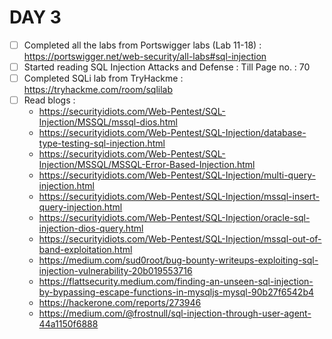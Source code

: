 # DAY 3
* [ ] Completed all the labs from Portswigger labs (Lab 11-18) : https://portswigger.net/web-security/all-labs#sql-injection 
* [ ] Started reading SQL Injection Attacks and Defense : Till Page no. : 70
* [ ] Completed SQLi lab from TryHackme : https://tryhackme.com/room/sqlilab
* [ ] Read blogs : 
  *  https://securityidiots.com/Web-Pentest/SQL-Injection/MSSQL/mssql-dios.html
  *  https://securityidiots.com/Web-Pentest/SQL-Injection/database-type-testing-sql-injection.html
  *  https://securityidiots.com/Web-Pentest/SQL-Injection/MSSQL/MSSQL-Error-Based-Injection.html
  *  https://securityidiots.com/Web-Pentest/SQL-Injection/multi-query-injection.html
  *  https://securityidiots.com/Web-Pentest/SQL-Injection/mssql-insert-query-injection.html
  *  https://securityidiots.com/Web-Pentest/SQL-Injection/oracle-sql-injection-dios-query.html
  *  https://securityidiots.com/Web-Pentest/SQL-Injection/mssql-out-of-band-exploitation.html
  *  https://medium.com/sud0root/bug-bounty-writeups-exploiting-sql-injection-vulnerability-20b019553716
  *  https://flattsecurity.medium.com/finding-an-unseen-sql-injection-by-bypassing-escape-functions-in-mysqljs-mysql-90b27f6542b4
  *  https://hackerone.com/reports/273946
  *  https://medium.com/@frostnull/sql-injection-through-user-agent-44a1150f6888
